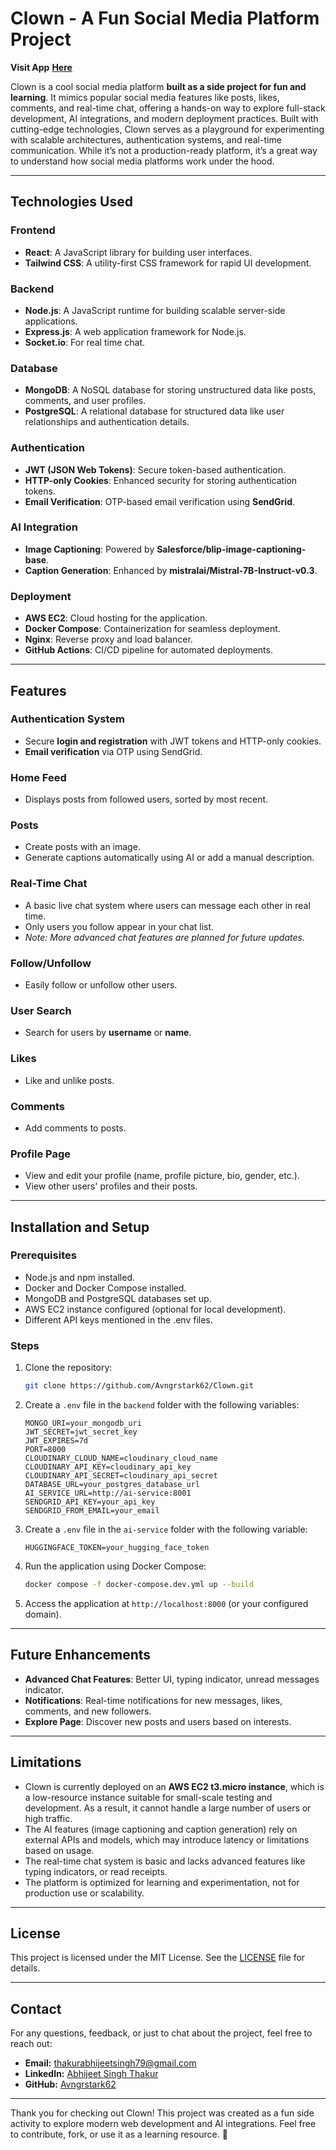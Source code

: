 # Clown - A Fun Social Media Platform Project

**Visit App** [**Here**](https://clownapp.fun)  

Clown is a cool social media platform **built as a side project for fun and learning**. It mimics popular social media features like posts, likes, comments, and real-time chat, offering a hands-on way to explore full-stack development, AI integrations, and modern deployment practices. Built with cutting-edge technologies, Clown serves as a playground for experimenting with scalable architectures, authentication systems, and real-time communication. While it’s not a production-ready platform, it’s a great way to understand how social media platforms work under the hood.

---

## Technologies Used

### Frontend
- **React**: A JavaScript library for building user interfaces.
- **Tailwind CSS**: A utility-first CSS framework for rapid UI development.

### Backend
- **Node.js**: A JavaScript runtime for building scalable server-side applications.
- **Express.js**: A web application framework for Node.js.
- **Socket.io**: For real time chat.

### Database
- **MongoDB**: A NoSQL database for storing unstructured data like posts, comments, and user profiles.
- **PostgreSQL**: A relational database for structured data like user relationships and authentication details.

### Authentication
- **JWT (JSON Web Tokens)**: Secure token-based authentication.
- **HTTP-only Cookies**: Enhanced security for storing authentication tokens.
- **Email Verification**: OTP-based email verification using **SendGrid**.

### AI Integration
- **Image Captioning**: Powered by **Salesforce/blip-image-captioning-base**.
- **Caption Generation**: Enhanced by **mistralai/Mistral-7B-Instruct-v0.3**.

### Deployment
- **AWS EC2**: Cloud hosting for the application.
- **Docker Compose**: Containerization for seamless deployment.
- **Nginx**: Reverse proxy and load balancer.
- **GitHub Actions**: CI/CD pipeline for automated deployments.

---

## Features

### Authentication System
- Secure **login and registration** with JWT tokens and HTTP-only cookies.
- **Email verification** via OTP using SendGrid.

### Home Feed
- Displays posts from followed users, sorted by most recent.


### Posts
- Create posts with an image.
- Generate captions automatically using AI or add a manual description.

### Real-Time Chat
- A basic live chat system where users can message each other in real time.
- Only users you follow appear in your chat list.
- *Note: More advanced chat features are planned for future updates.*

### Follow/Unfollow
- Easily follow or unfollow other users.

### User Search
- Search for users by **username** or **name**.

### Likes
- Like and unlike posts.

### Comments
- Add comments to posts.

### Profile Page
- View and edit your profile (name, profile picture, bio, gender, etc.).
- View other users' profiles and their posts.

---

## Installation and Setup

### Prerequisites
- Node.js and npm installed.
- Docker and Docker Compose installed.
- MongoDB and PostgreSQL databases set up.
- AWS EC2 instance configured (optional for local development).
- Different API keys mentioned in the .env files.

### Steps
1. Clone the repository:
   ```bash
   git clone https://github.com/Avngrstark62/Clown.git
   ```

2. Create a `.env` file in the `backend` folder with the following variables:
   ```env
   MONGO_URI=your_mongodb_uri
   JWT_SECRET=jwt_secret_key
   JWT_EXPIRES=7d
   PORT=8000
   CLOUDINARY_CLOUD_NAME=cloudinary_cloud_name
   CLOUDINARY_API_KEY=cloudinary_api_key
   CLOUDINARY_API_SECRET=cloudinary_api_secret
   DATABASE_URL=your_postgres_database_url
   AI_SERVICE_URL=http://ai-service:8001
   SENDGRID_API_KEY=your_api_key
   SENDGRID_FROM_EMAIL=your_email
   ```

3. Create a `.env` file in the `ai-service` folder with the following variable:
   ```env
   HUGGINGFACE_TOKEN=your_hugging_face_token
   ```

4. Run the application using Docker Compose:
   ```bash
   docker compose -f docker-compose.dev.yml up --build
   ```

5. Access the application at `http://localhost:8000` (or your configured domain).

---

## Future Enhancements
- **Advanced Chat Features**: Better UI, typing indicator, unread messages indicator.
- **Notifications**: Real-time notifications for new messages, likes, comments, and new followers.
- **Explore Page**: Discover new posts and users based on interests.

---

## Limitations 
- Clown is currently deployed on an **AWS EC2 t3.micro instance**, which is a low-resource instance suitable for small-scale testing and development. As a result, it cannot handle a large number of users or high traffic.  
- The AI features (image captioning and caption generation) rely on external APIs and models, which may introduce latency or limitations based on usage.  
- The real-time chat system is basic and lacks advanced features like typing indicators, or read receipts.  
- The platform is optimized for learning and experimentation, not for production use or scalability.  

---

## License
This project is licensed under the MIT License. See the [LICENSE](https://github.com/Avngrstark62/Clown/blob/main/LICENSE) file for details.

---

## Contact
For any questions, feedback, or just to chat about the project, feel free to reach out:
- **Email:** thakurabhijeetsingh79@gmail.com
- **LinkedIn:** [Abhijeet Singh Thakur](https://www.linkedin.com/in/abhijeet-singh-thakur-8869a532b/) 
- **GitHub:** [Avngrstark62](https://github.com/Avngrstark62)

---

Thank you for checking out Clown! This project was created as a fun side activity to explore modern web development and AI integrations. Feel free to contribute, fork, or use it as a learning resource. 🎉
